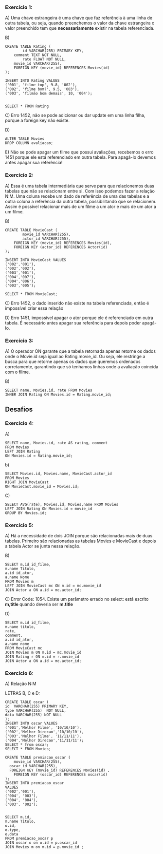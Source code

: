 ### Exercício 1:

A) Uma chave estrangeira é uma chave que faz referência à uma linha de outra tabela, ou seja, quando preenchemos o valor da chave estrangeira o valor preenchido tem que **necessariamente** existir na tabela referenciada.

B) 
```
CREATE TABLE Rating (
		id VARCHAR(255) PRIMARY KEY,
    comment TEXT NOT NULL,
		rate FLOAT NOT NULL,
    movie_id VARCHAR(255),
    FOREIGN KEY (movie_id) REFERENCES Movies(id)
);

INSERT INTO Rating VALUES 
('001', 'filme top', 9.8, '002'),
('002', 'filme bom?', 9.5, '003'),
('003', 'filmão bom demais', 10, '004');


SELECT * FROM Rating
```
C)
Erro 1452, não se pode adicionar ou dar update em uma linha filha, porque a foreign key não existe.

D) 
```
ALTER TABLE Movies
DROP COLUMN avaliacao;
```

E) Não se pode apagar um filme que possui avaliações, recebemos o erro 1451 porque ele está referenciado em outra tabela. Para apagá-lo devemos antes apagar sua referência!

### Exercício 2:

A) Essa é uma tabela intermediária que serve para que relacionemos duas tabelas que não se relacionam entre si. Com isso podemos fazer a relação N:M. Uma coluna recebe um dado de referência de uma das tabelas e a outra coluna a referência da outra tabela, possibilitando que se relacionem. Assim é possível relacionar mais de um filme a um ator e mais de um ator a um filme.

B) 
```
CREATE TABLE MovieCast (
		movie_id VARCHAR(255),
		actor_id VARCHAR(255),
    FOREIGN KEY (movie_id) REFERENCES Movies(id),
    FOREIGN KEY (actor_id) REFERENCES Actor(id)
);

INSERT INTO MovieCast VALUES 
('002','001'),
('002','002'),
('003','001'),
('004','007'),
('004','006'),
('003','005');

SELECT * FROM MovieCast;
```

C) Erro 1452, o dado inserido não existe na tabela referenciada, então é impossível criar essa relação

D) Erro 1451, impossível apagar o ator porque ele é referenciado em outra tabela. É necessário antes apagar sua referência para depois poder apagá-lo.

### Exercício 3:

A) O operador ON garante que a tabela retornada apenas retorne os dados onde o Movie.id seja igual ao Rating.movie_id. Ou seja, ele restringe a busca para que retorne apenas os dados que queremos ordenados corretamente, garantindo que só tenhamos linhas onde a avaliação coincida com o filme.

B) 
```
SELECT name, Movies.id, rate FROM Movies
INNER JOIN Rating ON Movies.id = Rating.movie_id;
```

## **Desafios**

### Exercício 4:

A) 
```
SELECT name, Movies.id, rate AS rating, comment 
FROM Movies
LEFT JOIN Rating
ON Movies.id = Rating.movie_id;
```

b)
```
SELECT Movies.id, Movies.name, MovieCast.actor_id
FROM Movies
RIGHT JOIN MovieCast
ON MovieCast.movie_id = Movies.id;
```

C)
```
SELECT AVG(rate), Movies.id, Movies.name FROM Movies
LEFT JOIN Rating ON Movies.id = movie_id
GROUP BY Movies.id;
```
### Exercício 5:

A) Há a necessidade de dois JOIN porque são relacionadas mais de duas tabelas. Primeiro são relacionadas as tabelas Movies e MovieCast e depois a tabela Actor se junta nessa relação. 

B) 
```
SELECT m.id id_filme, 
m.name Titulo, 
a.id id_ator, 
a.name Nome 
FROM Movies m
LEFT JOIN MovieCast mc ON m.id = mc.movie_id
JOIN Actor a ON a.id = mc.actor_id;
```

C) Error Code: 1054. Existe um parâmetro errado no select: está escrito **m,title** quando deveria ser **m.title**

D) 
```
SELECT m.id id_filme,
m.name titulo, 
rate, 
comment, 
a.id id_ator, 
a.name nome 
FROM MovieCast mc
JOIN Movies m ON m.id = mc.movie_id
JOIN Rating r ON m.id = r.movie_id
JOIN Actor a ON a.id = mc.actor_id;
```

### Exercício 6:

A) Relação N:M

LETRAS B, C e D:
```
CREATE TABLE oscar (
id  VARCHAR(255) PRIMARY KEY,
type VARCHAR(255)  NOT NULL,
data VARCHAR(255) NOT NULL
);
INSERT INTO oscar VALUES
('001','Melhor Filme', '10/10/10'),
('002','Melhor Direcao','10/10/10'),
('003','Melhor Filme', '11/11/11'),
('004','Melhor Direcao','11/11/11');
SELECT * from oscar;
SELECT * FROM Movies;

CREATE TABLE premiacao_oscar (
	movie_id VARCHAR(255),
  oscar_id VARCHAR(255),
  FOREIGN KEY (movie_id) REFERENCES Movies(id) ,
	FOREIGN KEY (oscar_id) REFERENCES oscar(id)
);
INSERT INTO premiacao_oscar 
VALUES 
('002','001'),
('004', '003'),
('004', '004'),
('003', '002');


SELECT m.id, 
m.name Titulo, 
o.id, 
o.type, 
o.data 
FROM premiacao_oscar p
JOIN oscar o on o.id = p.oscar_id
JOIN Movies m on m.id = p.movie_id ;
```